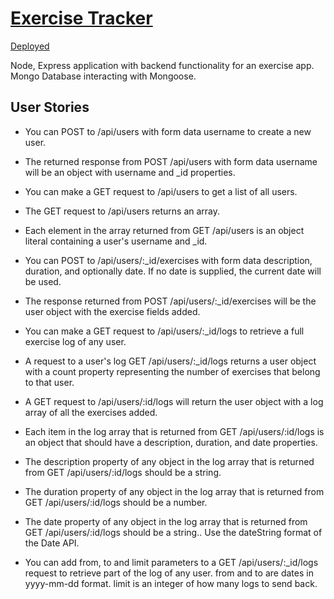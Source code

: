 # [Exercise Tracker](https://www.freecodecamp.org/learn/apis-and-microservices/apis-and-microservices-projects/exercise-tracker)

[Deployed](https://blooming-sands-41655.herokuapp.com/)

Node, Express application with backend functionality for an exercise app. Mongo Database interacting with Mongoose.

## User Stories

- You can POST to /api/users with form data username to create a new user.

- The returned response from POST /api/users with form data username will be an object with username and _id properties.

- You can make a GET request to /api/users to get a list of all users.

- The GET request to /api/users returns an array.

- Each element in the array returned from GET /api/users is an object literal containing a user's username and _id.

- You can POST to /api/users/:_id/exercises with form data description, duration, and optionally date. If no date is supplied, the current date will be used.

- The response returned from POST /api/users/:_id/exercises will be the user object with the exercise fields added.

- You can make a GET request to /api/users/:_id/logs to retrieve a full exercise log of any user.

- A request to a user's log GET /api/users/:_id/logs returns a user object with a count property representing the number of exercises that belong to that user.

- A GET request to /api/users/:id/logs will return the user object with a log array of all the exercises added.

- Each item in the log array that is returned from GET /api/users/:id/logs is an object that should have a description, duration, and date properties.

- The description property of any object in the log array that is returned from GET /api/users/:id/logs should be a string.

- The duration property of any object in the log array that is returned from GET /api/users/:id/logs should be a number.

- The date property of any object in the log array that is returned from GET /api/users/:id/logs should be a string.. Use the dateString format of the Date API.

- You can add from, to and limit parameters to a GET /api/users/:_id/logs request to retrieve part of the log of any user. from and to are dates in yyyy-mm-dd format. limit is an integer of how many logs to send back.